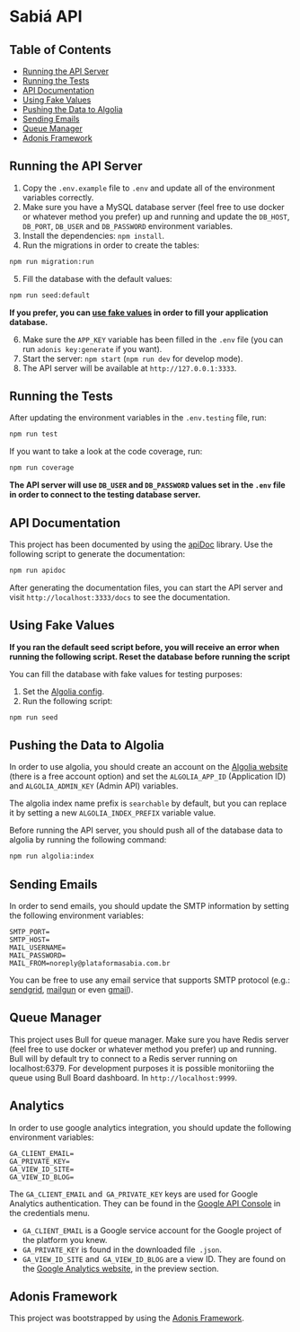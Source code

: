 # Sabiá API

## Table of Contents

- [Running the API Server](#running-the-api-server)
- [Running the Tests](#running-the-tests)
- [API Documentation](#api-documentation)
- [Using Fake Values](#using-fake-values)
- [Pushing the Data to Algolia](#pushing-the-data-to-algolia)
- [Sending Emails](#sending-emails)
- [Queue Manager](#queue-manager)
- [Adonis Framework](#adonis-framework)

## Running the API Server

1. Copy the `.env.example` file to `.env` and update all of the environment variables correctly.
2. Make sure you have a MySQL database server (feel free to use docker or whatever method you prefer) up and running and update the `DB_HOST`, `DB_PORT`, `DB_USER` and `DB_PASSWORD` environment variables.
3. Install the dependencies: `npm install`.
4. Run the migrations in order to create the tables:

```sh
npm run migration:run
```

5. Fill the database with the default values:

```sh
npm run seed:default
```

**If you prefer, you can [use fake values](#using-fake-values) in order to fill your application database.**

6. Make sure the `APP_KEY` variable has been filled in the `.env` file (you can run `adonis key:generate` if you want).
7. Start the server: `npm start` (`npm run dev` for develop mode).
8. The API server will be available at `http://127.0.0.1:3333`.

## Running the Tests

After updating the environment variables in the `.env.testing` file, run:

```sh
npm run test
```

If you want to take a look at the code coverage, run:

```sh
npm run coverage
```

**The API server will use `DB_USER` and `DB_PASSWORD` values set in the `.env` file in order to connect to the testing database server.**

## API Documentation

This project has been documented by using the [apiDoc](https://apidocjs.com/) library. Use the following script to generate the documentation:

```sh
npm run apidoc
```

After generating the documentation files, you can start the API server and visit `http://localhost:3333/docs` to see the documentation.

## Using Fake Values

**If you ran the default seed script before, you will receive an error when running the following script. Reset the database before running the script**

You can fill the database with fake values for testing purposes:

1. Set the [Algolia config](#pushing-the-data-to-algolia).
2. Run the following script:

```sh
npm run seed
```

## Pushing the Data to Algolia

In order to use algolia, you should create an account on the [Algolia website](https://www.algolia) (there is a free account option) and set the `ALGOLIA_APP_ID` (Application ID) and `ALGOLIA_ADMIN_KEY` (Admin API) variables.

The algolia index name prefix is `searchable` by default, but you can replace it by setting a new `ALGOLIA_INDEX_PREFIX` variable value.

Before running the API server, you should push all of the database data to algolia by running the following command:

```sh
npm run algolia:index
```

## Sending Emails

In order to send emails, you should update the SMTP information by setting the following environment variables:

```
SMTP_PORT=
SMTP_HOST=
MAIL_USERNAME=
MAIL_PASSWORD=
MAIL_FROM=noreply@plataformasabia.com.br
```

You can be free to use any email service that supports SMTP protocol (e.g.: [sendgrid](https://sendgrid.com/), [mailgun](https://www.mailgun.com/) or even [gmail](https://www.google.com/intl/pt/gmail/about/#)).

## Queue Manager

This project uses Bull for queue manager. Make sure you have Redis server (feel free to use docker or whatever method you prefer) up and running. Bull will by default try to connect to a Redis server running on localhost:6379. For development purposes it is possible monitoriing the queue using Bull Board dashboard. In `http://localhost:9999`.

## Analytics

In order to use google analytics integration, you should update the following environment variables:

```
GA_CLIENT_EMAIL=
GA_PRIVATE_KEY=
GA_VIEW_ID_SITE=
GA_VIEW_ID_BLOG=
```
The `GA_CLIENT_EMAIL` and` GA_PRIVATE_KEY` keys are used for Google Analytics authentication. They can be found in the [Google API Console](https://console.developers.google.com/) in the credentials menu.
- `GA_CLIENT_EMAIL` is a Google service account for the Google project of the platform you knew.
- `GA_PRIVATE_KEY` is found in the downloaded file` .json`.
- `GA_VIEW_ID_SITE` and` GA_VIEW_ID_BLOG` are a view ID. They are found on the [Google Analytics website](https://analytics.google.com/), in the preview section.

## Adonis Framework

This project was bootstrapped by using the [Adonis Framework](https://adonisjs.com/docs/4.1/installation).
